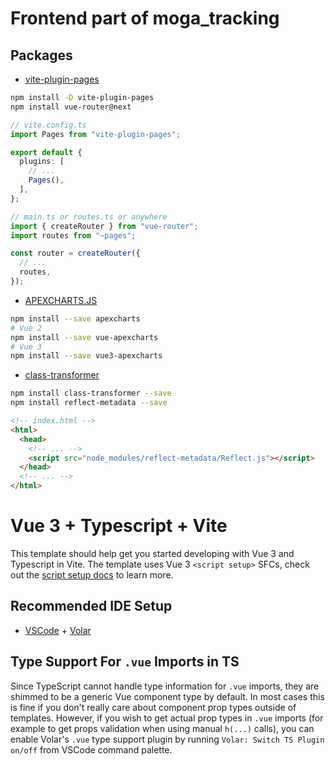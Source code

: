 # Frontend part of moga_tracking

## Packages

* [vite-plugin-pages](https://github.com/hannoeru/vite-plugin-pages)
```bash
npm install -D vite-plugin-pages
npm install vue-router@next
```
```ts
// vite.config.ts
import Pages from "vite-plugin-pages";

export default {
  plugins: [
    // ...
    Pages(),
  ],
};
```
```ts
// main.ts or routes.ts or anywhere
import { createRouter } from "vue-router";
import routes from "~pages";

const router = createRouter({
  // ...
  routes,
});
```

* [APEXCHARTS.JS](https://apexcharts.com)
```bash
npm install --save apexcharts
# Vue 2
npm install --save vue-apexcharts
# Vue 3
npm install --save vue3-apexcharts
```

* [class-transformer](https://github.com/typestack/class-transformer)
```bash
npm install class-transformer --save
npm install reflect-metadata --save
```
```html
<!-- index.html -->
<html>
  <head>
    <!-- ... -->
    <script src="node_modules/reflect-metadata/Reflect.js"></script>
  </head>
  <!-- ... -->
</html>
```

# Vue 3 + Typescript + Vite

This template should help get you started developing with Vue 3 and Typescript in Vite. The template uses Vue 3 `<script setup>` SFCs, check out the [script setup docs](https://v3.vuejs.org/api/sfc-script-setup.html#sfc-script-setup) to learn more.

## Recommended IDE Setup

- [VSCode](https://code.visualstudio.com/) + [Volar](https://marketplace.visualstudio.com/items?itemName=johnsoncodehk.volar)

## Type Support For `.vue` Imports in TS

Since TypeScript cannot handle type information for `.vue` imports, they are shimmed to be a generic Vue component type by default. In most cases this is fine if you don't really care about component prop types outside of templates. However, if you wish to get actual prop types in `.vue` imports (for example to get props validation when using manual `h(...)` calls), you can enable Volar's `.vue` type support plugin by running `Volar: Switch TS Plugin on/off` from VSCode command palette.
